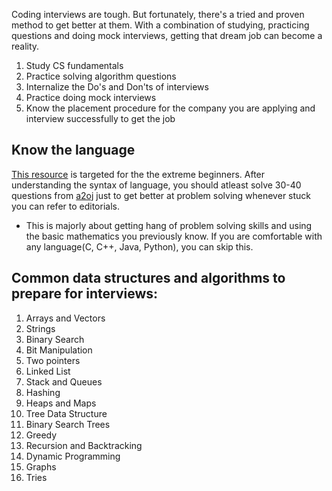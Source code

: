 Coding interviews are tough. But fortunately, there's a tried and proven method to get better at them. With a combination of studying, practicing questions and doing mock interviews, getting that dream job can become a reality.

1. Study CS fundamentals
2. Practice solving algorithm questions
3. Internalize the Do's and Don'ts of interviews
4. Practice doing mock interviews
5. Know the placement procedure for the company you are applying and interview successfully to get the job

## Know the language

[This resource](https://docs.google.com/document/d/1tGSeFzLYHqavsU7EVcC_core3MSsipGn9sEgyeLNLik/edit?usp=sharing) is targeted for the the extreme beginners. 
After understanding the syntax of language, you should atleast solve 30-40 questions from [a2oj](https://www.a2oj.com/Ladder5.html) just to get better at problem solving whenever stuck you can refer to editorials.

* This is majorly about getting hang of problem solving skills and using the basic mathematics you previously know. If you are comfortable with any language(C, C++, Java, Python), you can skip this.


## Common data structures and algorithms to prepare for interviews:

1. Arrays and Vectors
2. Strings
3. Binary Search
4. Bit Manipulation
5. Two pointers
6. Linked List
7. Stack and Queues
8. Hashing
9. Heaps and Maps
10. Tree Data Structure
11. Binary Search Trees
12. Greedy
13. Recursion and Backtracking
14. Dynamic Programming
15. Graphs 
16. Tries
